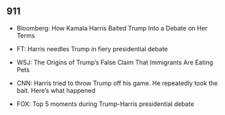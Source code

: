 ## 911 

- Bloomberg: How Kamala Harris Baited Trump Into a Debate on Her Terms
- FT: Harris needles Trump in fiery presidential debate
- WSJ: The Origins of Trump’s False Claim That Immigrants Are Eating Pets

- CNN: Harris tried to throw Trump off his game. He repeatedly took the bait. Here’s what happened
- FOX: Top 5 moments during Trump-Harris presidential debate



